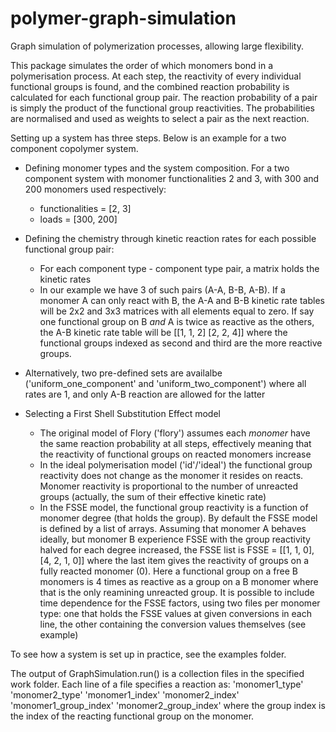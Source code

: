# polymer-graph-simulation
Graph simulation of polymerization processes, allowing large flexibility. 

This package simulates the order of which monomers bond in a polymerisation process. At each step, the reactivity of every individual functional groups is found, and the combined reaction probability is calculated for each functional group pair. The reaction probability of a pair is simply the product of the functional group reactivities. The probabilities are normalised and used as weights to select a pair as the next reaction. 

Setting up a system has three steps. Below is an example for a two component copolymer system.

- Defining monomer types and the system composition. For a two component system with monomer functionalities 2 and 3, with 300 and 200 monomers used respectively:
  - functionalities = [2, 3]
  - loads = [300, 200]
  
- Defining the chemistry through kinetic reaction rates for each possible functional group pair:
  - For each component type - component type pair, a matrix holds the kinetic rates
  - In our example we have 3 of such pairs (A-A, B-B, A-B). If a monomer A can only react with B, the A-A and B-B kinetic rate tables will be 2x2 and 3x3 matrices with all elements equal to zero. If say one functional group on B _and_ A is twice as reactive as the others, the A-B kinetic rate table will be
  [[1, 1, 2]
   [2, 2, 4]]
 where the functional groups indexed as second and third are the more reactive groups.
 - Alternatively, two pre-defined sets are availalbe ('uniform_one_component' and 'uniform_two_component') where all rates are 1, and only A-B reaction are allowed for the latter
 
 - Selecting a First Shell Substitution Effect model
   - The original model of Flory ('flory') assumes each _monomer_ have the same reaction probability at all steps, effectively meaning that the reactivity of functional groups on reacted monomers increase
   - In the ideal polymerisation model ('id'/'ideal') the functional group reactivity does not change as the monomer it resides on reacts. Monomer reactivity is proportional to the number of unreacted groups (actually, the sum of their effective kinetic rate)
   - In the FSSE model, the functional group reactivity is a function of monomer degree (that holds the group). By default the FSSE model is defined by a list of arrays. Assuming that monomer A behaves ideally, but monomer B experience FSSE with the group reactivity halved for each degree increased, the FSSE list is
   FSSE = [[1, 1, 0], [4, 2, 1, 0]]
where the last item gives the reactivity of groups on a fully reacted monomer (0). Here a functional group on a free B monomers is 4 times as reactive as a group on a B monomer where that is the only reamining unreacted group. It is possible to include time dependence for the FSSE factors, using two files per monomer type: one that holds the FSSE values at given conversions in each line, the other containing the conversion values themselves (see example)

To see how a system is set up in practice, see the examples folder.

The output of GraphSimulation.run() is a collection files in the specified work folder. Each line of a file specifies a reaction as:
  'monomer1_type' 'monomer2_type' 'monomer1_index' 'monomer2_index' 'monomer1_group_index' 'monomer2_group_index'
where the group index is the index of the reacting functional group on the monomer.
